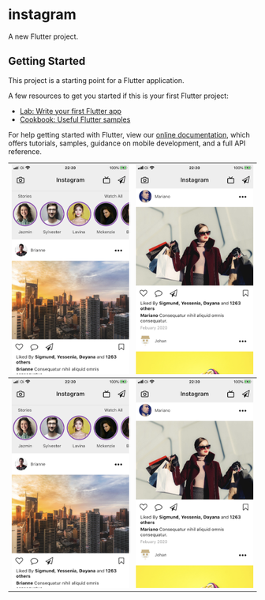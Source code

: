 # instagram

A new Flutter project.

## Getting Started

This project is a starting point for a Flutter application.

A few resources to get you started if this is your first Flutter project:

- [Lab: Write your first Flutter app](https://flutter.dev/docs/get-started/codelab)
- [Cookbook: Useful Flutter samples](https://flutter.dev/docs/cookbook)

For help getting started with Flutter, view our
[online documentation](https://flutter.dev/docs), which offers tutorials,
samples, guidance on mobile development, and a full API reference.

| ![](https://github.com/bieeldeveloper/flutter-instagram-ui/blob/master/screenshots/print2.png?raw=true)  |  ![](https://github.com/bieeldeveloper/flutter-instagram-ui/blob/master/screenshots/print1.png?raw=true) |
| :------------: | :------------: |
| ![](https://github.com/bieeldeveloper/flutter-instagram-ui/blob/master/screenshots/print2.png?raw=true)  | ![](https://github.com/bieeldeveloper/flutter-instagram-ui/blob/master/screenshots/print1.png?raw=true)  |
